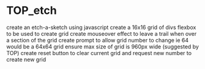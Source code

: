 # TOP_etch
create an etch-a-sketch using javascript
create a 16x16 grid of divs
    flexbox to be used to create grid
create mouseover effect to leave a trail when over a section of the grid
create prompt to allow grid number to change ie 64 would be a 64x64 grid
ensure max size of grid is 960px wide (suggested by TOP)
create reset button to clear current grid and request new number to create new grid